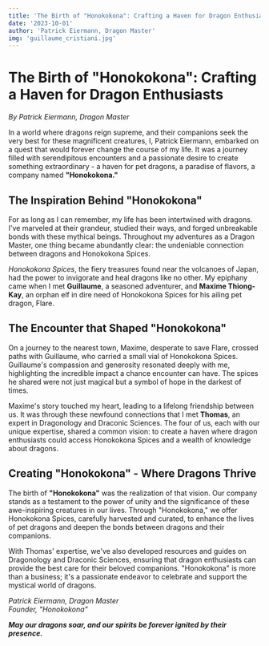 ```yaml
---
title: 'The Birth of "Honokokona": Crafting a Haven for Dragon Enthusiasts'
date: '2023-10-01'
author: 'Patrick Eiermann, Dragon Master'
img: 'guillaume_cristiani.jpg'
---
```

# The Birth of "Honokokona": Crafting a Haven for Dragon Enthusiasts

*By Patrick Eiermann, Dragon Master*

In a world where dragons reign supreme, and their companions seek the very best for these magnificent creatures, I, Patrick Eiermann, embarked on a quest that would forever change the course of my life. It was a journey filled with serendipitous encounters and a passionate desire to create something extraordinary - a haven for pet dragons, a paradise of flavors, a company named **"Honokokona."**

## **The Inspiration Behind "Honokokona"**

For as long as I can remember, my life has been intertwined with dragons. I've marveled at their grandeur, studied their ways, and forged unbreakable bonds with these mythical beings. Throughout my adventures as a Dragon Master, one thing became abundantly clear: the undeniable connection between dragons and Honokokona Spices.

*Honokokona Spices*, the fiery treasures found near the volcanoes of Japan, had the power to invigorate and heal dragons like no other. My epiphany came when I met **Guillaume**, a seasoned adventurer, and **Maxime Thiong-Kay**, an orphan elf in dire need of Honokokona Spices for his ailing pet dragon, Flare.

## **The Encounter that Shaped "Honokokona"**

On a journey to the nearest town, Maxime, desperate to save Flare, crossed paths with Guillaume, who carried a small vial of Honokokona Spices. Guillaume's compassion and generosity resonated deeply with me, highlighting the incredible impact a chance encounter can have. The spices he shared were not just magical but a symbol of hope in the darkest of times.

Maxime's story touched my heart, leading to a lifelong friendship between us. It was through these newfound connections that I met **Thomas**, an expert in Dragonology and Draconic Sciences. The four of us, each with our unique expertise, shared a common vision: to create a haven where dragon enthusiasts could access Honokokona Spices and a wealth of knowledge about dragons.

## **Creating "Honokokona" - Where Dragons Thrive**

The birth of **"Honokokona"** was the realization of that vision. Our company stands as a testament to the power of unity and the significance of these awe-inspiring creatures in our lives. Through "Honokokona," we offer Honokokona Spices, carefully harvested and curated, to enhance the lives of pet dragons and deepen the bonds between dragons and their companions.

With Thomas' expertise, we've also developed resources and guides on Dragonology and Draconic Sciences, ensuring that dragon enthusiasts can provide the best care for their beloved companions. "Honokokona" is more than a business; it's a passionate endeavor to celebrate and support the mystical world of dragons.

*Patrick Eiermann, Dragon Master*  
*Founder, "Honokokona"*

**_May our dragons soar, and our spirits be forever ignited by their presence._**

